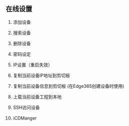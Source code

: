 ## 在线设置　


1. 添加设备　

2. 搜索设备　

3. 删除设备　

4. 密码设定　

5. IP设置（重启失效）

6. 复制当前设备IP地址到剪切板

7. 复制当前设备信息到剪切板 (在Edge365创建设备时使用)

8. 上载当前设备工程到本地

9. SSH访问设备

10. iCDManger　
